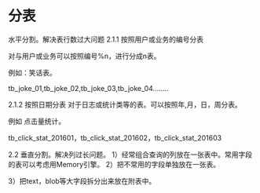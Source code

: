 # 分表

 水平分割。解决表行数过大问题
2.1.1 按照用户或业务的编号分表

对与用户或业务可以按照编号%n，进行分成n表。

例如：笑话表。

tb_joke_01,tb_joke_02,tb_joke_03,tb_joke_04........

2.1.2 按照日期分表
对于日志或统计类等的表。可以按照年,月，日，周分表。

例如 点击量统计。

tb_click_stat_201601，tb_click_stat_201602，tb_click_stat_201603

2.2 垂直分割。解决列过长问题。
1）经常组合查询的列放在一张表中。常用字段的表可以考虑用Memory引擎。
2）把不常用的字段单独放在一张表。

3）把text，blob等大字段拆分出来放在附表中。